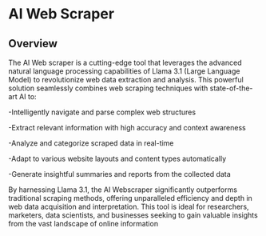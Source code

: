 # AI Web Scraper
## Overview

The AI Web scraper is a cutting-edge tool that leverages the advanced natural language processing capabilities of Llama 3.1 (Large Language Model) to revolutionize web data extraction and analysis. This powerful solution seamlessly combines web scraping techniques with state-of-the-art AI to:

-Intelligently navigate and parse complex web structures

-Extract relevant information with high accuracy and context awareness

-Analyze and categorize scraped data in real-time

-Adapt to various website layouts and content types automatically

-Generate insightful summaries and reports from the collected data

By harnessing Llama 3.1, the AI Webscraper significantly outperforms traditional scraping methods, offering unparalleled efficiency and depth in web data acquisition and interpretation. This tool is ideal for researchers, marketers, data scientists, and businesses seeking to gain valuable insights from the vast landscape of online information


